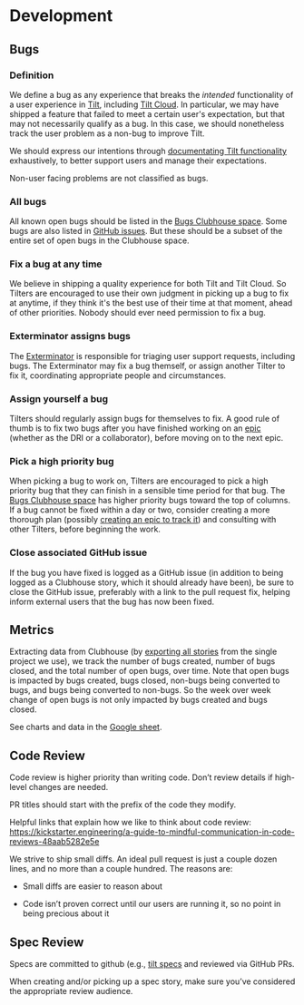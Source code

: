 # Development

## Bugs

### Definition
We define a bug as any experience that breaks the _intended_ functionality of a user experience in [Tilt](https://docs.tilt.dev/), including [Tilt Cloud](https://cloud.tilt.dev/). In particular, we may have shipped a feature that failed to meet a certain user's expectation, but that may not necessarily qualify as a bug. In this case, we should nonetheless track the user problem as a non-bug to improve Tilt.

We should express our intentions through [documentating Tilt functionality](https://docs.tilt.dev/) exhaustively, to better support users and manage their expectations.

Non-user facing problems are not classified as bugs.

### All bugs
All known open bugs should be listed in the [Bugs Clubhouse space](https://app.clubhouse.io/windmill/stories/space/4729/bugs). Some bugs are also listed in [GitHub issues](https://github.com/tilt-dev/tilt/labels/bug). But these should be a subset of the entire set of open bugs in the Clubhouse space.

### Fix a bug at any time
We believe in shipping a quality experience for both Tilt and Tilt Cloud. So Tilters are encouraged to use their own judgment in picking up a bug to fix at anytime, if they think it's the best use of their time at that moment, ahead of other priorities. Nobody should ever need permission to fix a bug.

### Exterminator assigns bugs
The [Exterminator](../user-support/README.md#exterminator) is responsible for triaging user support requests, including bugs. The Exterminator may fix a bug themself, or assign another Tilter to fix it, coordinating appropriate people and circumstances.

### Assign yourself a bug
Tilters should regularly assign bugs for themselves to fix. A good rule of thumb is to fix two bugs after you have finished working on an [epic](../product-development/README.md#picking-an-epic-to-work-on) (whether as the DRI or a collaborator), before moving on to the next epic.

### Pick a high priority bug
When picking a bug to work on, Tilters are encouraged to pick a high priority bug that they can finish in a sensible time period for that bug. The [Bugs Clubhouse space](https://app.clubhouse.io/windmill/stories/space/4729/bugs) has higher priority bugs toward the top of columns. 
If a bug cannot be fixed within a day or two, consider creating a more thorough plan (possibly [creating an epic to track it](../product-development/README.md#defining-high-level-business-initiatives-with-clubhouse-epics)) and consulting with other Tilters, before beginning the work.

### Close associated GitHub issue
If the bug you have fixed is logged as a GitHub issue (in addition to being logged as a Clubhouse story, which it should already have been), be sure to close the GitHub issue, preferably with a link to the pull request fix, helping inform external users that the bug has now been fixed.

## Metrics
Extracting data from Clubhouse (by [exporting all stories](https://help.clubhouse.io/hc/en-us/articles/360021168791-CSV-Export) from the single project we use), we track the number of bugs created, number of bugs closed, and the total number of open bugs, over time. Note that open bugs is impacted by bugs created, bugs closed, non-bugs being converted to bugs, and bugs being converted to non-bugs. So the week over week change of open bugs is not only impacted by bugs created and bugs closed.

See charts and data in the [Google sheet](https://docs.google.com/spreadsheets/d/13L7Yg4x5lDCwevwVbzNJjMW_sLQxBZj73CuFlC_vkV8/).

## Code Review

Code review is higher priority than writing code. Don’t review details if
high-level changes are needed.

PR titles should start with the prefix of the code they modify.

Helpful links that explain how we like to think  about code review:
https://kickstarter.engineering/a-guide-to-mindful-communication-in-code-reviews-48aab5282e5e

We strive to ship small diffs. An ideal pull request is just a couple dozen
lines, and no more than a couple hundred. The reasons are: 

- Small diffs are easier to reason about 

- Code isn’t proven correct until our users are running it, so no point in being
precious about it

## Spec Review

Specs are committed to github (e.g., [tilt
specs](https://github.com/tilt-dev/tilt.specs) and reviewed via GitHub PRs.

When creating and/or picking up a spec story, make sure you’ve considered the
appropriate review audience.
